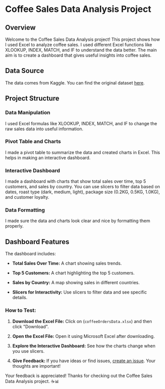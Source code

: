 # Coffee Sales Data Analysis Project

## Overview

Welcome to the Coffee Sales Data Analysis project! This project shows how I used Excel to analyze coffee sales. I used different Excel functions like XLOOKUP, INDEX, MATCH, and IF to understand the data better. The main aim is to create a dashboard that gives useful insights into coffee sales.

## Data Source

The data comes from Kaggle. You can find the original dataset [here](https://www.kaggle.com/datasets/saadharoon27/coffee-bean-sales-raw-dataset/data).

## Project Structure

### Data Manipulation

I used Excel formulas like XLOOKUP, INDEX, MATCH, and IF to change the raw sales data into useful information.

### Pivot Table and Charts

I made a pivot table to summarize the data and created charts in Excel. This helps in making an interactive dashboard.

### Interactive Dashboard

I made a dashboard with charts that show total sales over time, top 5 customers, and sales by country. You can use slicers to filter data based on dates, roast type (dark, medium, light), package size (0.2KG, 0.5KG, 1.0KG), and customer loyalty.

### Data Formatting

I made sure the data and charts look clear and nice by formatting them properly.

## Dashboard Features

The dashboard includes:

- **Total Sales Over Time:** A chart showing sales trends.
  
- **Top 5 Customers:** A chart highlighting the top 5 customers.

- **Sales by Country:** A map showing sales in different countries.

- **Slicers for Interactivity:** Use slicers to filter data and see specific details.



### How to Test:

1. **Download the Excel File:** Click on (`coffeeOrdersData.xlsx`) and then click "Download".

2. **Open the Excel File:** Open it using Microsoft Excel after downloading.

3. **Explore the Interactive Dashboard:** See how the charts change when you use slicers.

4. **Give Feedback:** If you have ideas or find issues, [create an issue](https://github.com/your-username/Coffee-Sales-Analysis/issues). Your thoughts are important!

Your feedback is appreciated! Thanks for checking out the Coffee Sales Data Analysis project. ☕️📊
